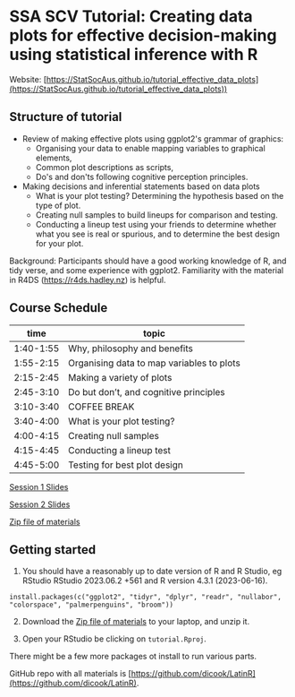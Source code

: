 # SSA SCV Tutorial: Creating data plots for effective decision-making using statistical inference with R

Website: [https://StatSocAus.github.io/tutorial_effective_data_plots](https://StatSocAus.github.io/tutorial_effective_data_plots))

## Structure of tutorial

- Review of making effective plots using ggplot2's grammar of graphics:
    - Organising your data to enable mapping variables to graphical elements, 
    - Common plot descriptions as scripts,
    - Do's and don'ts following cognitive perception principles.
- Making decisions and inferential statements based on data plots
    - What is your plot testing? Determining the hypothesis based on the type of plot.
    - Creating null samples to build lineups for comparison and testing.
    - Conducting a lineup test using your friends to determine whether what you see is real or spurious, and to determine the best design for your plot.

Background: Participants should have a good working knowledge of R, and tidy verse, and some experience with ggplot2. Familiarity with the material in R4DS (https://r4ds.hadley.nz) is helpful.

## Course Schedule

| time | topic |
|------|-------|
|1:40-1:55|	Why, philosophy and benefits|
|1:55-2:15|	Organising data to map variables to plots|
|2:15-2:45|	Making a variety of plots|
|2:45-3:10|	Do but don’t, and cognitive principles|
|3:10-3:40|	COFFEE BREAK|
|3:40-4:00|	What is your plot testing?|
|4:00-4:15|	Creating null samples|
|4:15-4:45|	Conducting a lineup test|
|4:45-5:00|	Testing for best plot design|

[Session 1 Slides]()

[Session 2 Slides]()

[Zip file of materials]()

## Getting started

1. You should have a reasonably up to date version of R and R Studio, eg RStudio RStudio 2023.06.2 +561 and R version 4.3.1 (2023-06-16). 
```
install.packages(c("ggplot2", "tidyr", "dplyr", "readr", "nullabor", "colorspace", "palmerpenguins", "broom"))
```

2. Download the [Zip file of materials](https://dicook.github.io/LatinR/vis-tutorial.zip) to your laptop, and unzip it. 

3. Open your RStudio be clicking on `tutorial.Rproj`. 

There might be a few more packages ot install to run various parts.

GitHub repo with all materials is 
[https://github.com/dicook/LatinR](https://github.com/dicook/LatinR).
